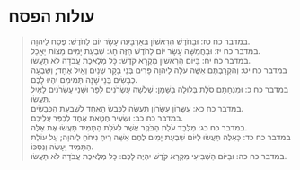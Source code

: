 # עולות הפסח

> במדבר כח טז: וּבַחֹדֶשׁ הָרִאשׁוֹן בְּאַרְבָּעָה עָשָׂר יוֹם לַחֹדֶשׁ:  פֶּסַח לַיהוָה.  
> במדבר כח יז: וּבַחֲמִשָּׁה עָשָׂר יוֹם לַחֹדֶשׁ הַזֶּה חָג:  שִׁבְעַת יָמִים מַצּוֹת יֵאָכֵל.  
> במדבר כח יח: בַּיּוֹם הָרִאשׁוֹן מִקְרָא קֹדֶשׁ:  כָּל מְלֶאכֶת עֲבֹדָה לֹא תַעֲשׂוּ.  
> במדבר כח יט: וְהִקְרַבְתֶּם אִשֶּׁה עֹלָה לַיהוָה פָּרִים בְּנֵי בָקָר שְׁנַיִם וְאַיִל אֶחָד; וְשִׁבְעָה כְבָשִׂים בְּנֵי שָׁנָה תְּמִימִם יִהְיוּ לָכֶם.  
> במדבר כח כ: וּמִנְחָתָם סֹלֶת בְּלוּלָה בַשָּׁמֶן:  שְׁלֹשָׁה עֶשְׂרֹנִים לַפָּר וּשְׁנֵי עֶשְׂרֹנִים לָאַיִל תַּעֲשׂוּ.  
> במדבר כח כא: עִשָּׂרוֹן עִשָּׂרוֹן תַּעֲשֶׂה לַכֶּבֶשׂ הָאֶחָד לְשִׁבְעַת הַכְּבָשִׂים.  
> במדבר כח כב: וּשְׂעִיר חַטָּאת אֶחָד לְכַפֵּר עֲלֵיכֶם.  
> במדבר כח כג: מִלְּבַד עֹלַת הַבֹּקֶר אֲשֶׁר לְעֹלַת הַתָּמִיד תַּעֲשׂוּ אֶת אֵלֶּה.  
> במדבר כח כד: כָּאֵלֶּה תַּעֲשׂוּ לַיּוֹם שִׁבְעַת יָמִים לֶחֶם אִשֵּׁה רֵיחַ נִיחֹחַ לַיהוָה; עַל עוֹלַת הַתָּמִיד יֵעָשֶׂה וְנִסְכּוֹ.  
> במדבר כח כה: וּבַיּוֹם הַשְּׁבִיעִי מִקְרָא קֹדֶשׁ יִהְיֶה לָכֶם:  כָּל מְלֶאכֶת עֲבֹדָה לֹא תַעֲשׂוּ.   
 

